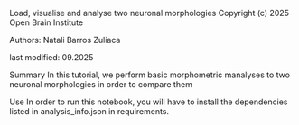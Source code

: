 Load, visualise and analyse two neuronal morphologies
Copyright (c) 2025 Open Brain Institute

Authors: Natali Barros Zuliaca

last modified: 09.2025

Summary
In this tutorial, we perform basic morphometric manalyses to two neuronal morphologies in order to compare them

Use
In order to run this notebook, you will have to install the dependencies listed in analysis_info.json in requirements.
